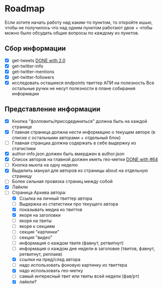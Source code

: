 # Roadmap

Если хотите начать работу над каким-то пунктом, то откройте ишью, чтобы не получилось что над одним пунктом работают двое + чтобы можно было обсудить общие вопросы по каждому из пунктов.


## Сбор информации

* [x] get-tweets [DONE with 2.0](https://github.com/iamstarkov/get-tweets/releases/tag/v2.0.0)
* [x] get-twitter-info
* [x] get-twitter-mentions
* [x] get-twitter-followers
* [x] исследовать осташиеся endpoints твиттер АПИ на полезность
      Все остальные ручки не несут полезности в плане собирания информации

## Представление информации

* [x] Кнопка "фолловить/присодединиться" должна быть на каждой странице
* [x] Главная страница должна нести информацию о текущем авторе (в списке с остальными авторами + отдельный блок)
* [ ] Главная странциа должна содержать в себе выдержку из статистики
* [x] author-info.json должен быть вмерджен в author.json
* [x] Список авторов на главной должен иметь гео-метки [DONE with #64](https://github.com/iamstarkov/abroadunderhood/pull/64)
* [ ] Кнопка мьюта на одну неделю
* [x] Выделить мануал для авторов из страницы about на отдельную страницу
* [ ] Более сильная провязка страниц между собой
* [x] Лайкли
* [ ] Страница Архива автора:
  * [x] Ссылка на личный твиттер автора
  * [ ] Выдержка из статистики про текущего автора
  * [x] показывать медиа из твиттов
  * [x] якоря на заголовки
  * [ ] якоря на твиты
  * [ ] якоря к секциям
  * [ ] секция "картинки"
  * [ ] секция "видео"
  * [ ] информация о каждом твите (фавнут, ретвитнут)
  * [ ] информация о каждом дне недели в заголовке (твитов, фавнут, ретвитнут, реплаев)
  * [x] ссылки на пред/след автора
  * [ ] надо использовать фоновую картинку из твиттера
  * [x] надо использовать гео-метку
  * [ ] самый интересный твит или твиты всей недели (фав/рт)
  * [x] лайкли?
